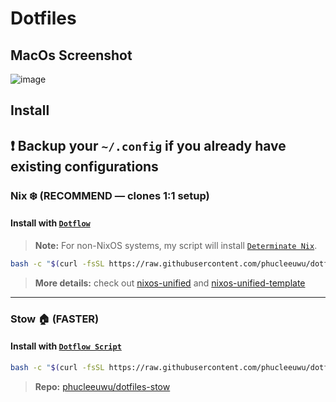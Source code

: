 # Dotfiles

## MacOs Screenshot

![image](https://github.com/user-attachments/assets/0e0d42a7-38ed-4d3a-8699-8165e733bfb5)

## Install

## ❗ Backup your `~/.config` if you already have existing configurations

### Nix ❄️ (RECOMMEND — clones 1:1 setup)

#### Install with [`Dotflow`](https://github.com/phucleeuwu/dotflow)

> **Note:** For non-NixOS systems, my script will install [`Determinate Nix`](https://github.com/DeterminateSystems/nix-installer#installation).

```bash
bash -c "$(curl -fsSL https://raw.githubusercontent.com/phucleeuwu/dotflow/main/nix.sh)"
```

> **More details:** check out [nixos-unified](https://nixos-unified.org/) and [nixos-unified-template](https://github.com/juspay/nixos-unified-template)

---

### Stow 🏠 (FASTER)

#### Install with [`Dotflow Script`](https://github.com/phucleeuwu/dotflow)

```bash
bash -c "$(curl -fsSL https://raw.githubusercontent.com/phucleeuwu/dotflow/main/stow.sh)"
```

> **Repo:** [phucleeuwu/dotfiles-stow](https://github.com/phucleeuwu/dotfiles-stow)
